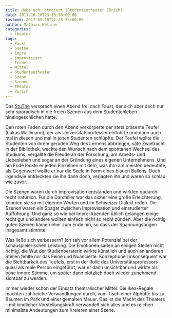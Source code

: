 ```yaml
---
title: Habe ach! studiert (Studententheater Zürich)
date: 2011-10-20T23:18:38+00:00
lastmod: 2017-09-18T22:28:53+00:00
author: Mathias Wellner
categories:
  - theater
tags:
  - Faust
  - Goethe
  - Impro
  - improvisiert
  - Irchel
  - Mittel
  - Studententheater
  - Szene
  - Szenen
  - theater
  - Zürich
---
```

Das [StuThe](http://stuthe.ch/) versprach einen Abend frei nach Faust, der sich aber doch nur sehr sporadisch in die freien Szenen aus dem Studentenleben hineingeschlichen hatte. 

Den roten Faden durch den Abend verkörperte der stets präsente Teufel (Lukas Wallimann), der als Universitätsprofesser einführte und dann auch mal in diesen und mal in jenen Studenten schlüpfte. Der Teufel wollte die Studenten von ihrem geraden Weg des Lernens abbringen, säte Zwietracht in der Bibliothek, weckte den Wunsch nach dem spontanen Wechsel des Studiums, vergällte die Freude an der Forschung, am Arbeits- und Liebesleben und sogar an der Gründung eines eigenen Unternehmens. Und am Ende lockte er jeden Einzelnen mit dem, was ihm am meisten bedeutete, als Gegenwert wollte er nur die Seele in Form eines blauen Ballons. Doch irgendwie entdeckten sie ihn dann doch, verjagten ihn und waren so schlau wie zuvor. 

Die Szenen waren durch Improvisation entstanden und wirkten dadurch recht natürlich. Für die Darsteller war das sicher eine große Erleichterung, konnten sie so mit eigenen Worten und im Schweizer Dialekt reden. Die Szenen waren ein Spagat zwischen Improvisation und einstudierter Aufführung. Und ganz so wie bei Impro-Abenden üblich gelangen einige recht gut und andere wollten einfach nicht so recht zünden. Aber die richtig guten Szenen kamen eher zum Ende hin, so dass der Spannungsbogen insgesamt stimmte. 

Was ließe sich verbessern? Ich sah vor allem Potenzial bei der schauspielerischen Leistung. Die Emotionen saßen an einigen Stellen nicht richtig, die Wut der Studienberaterin wirkte künstlich und auch an anderen Stellen fehlte mir das Feine und Nuancierte. Konzeptionell inkonsequent war die Sichtbarkeit des Teufels, erst in der Rolle des Universitätsprofessors quasi als reale Person eingeführt, war er dann unsichtbar und wirkte als böse innere Stimme, um später dann plötzlich doch wieder zunehmend sichtbar zu werden. 

Immer wieder schön der Einsatz theatralischer Mittel. Die Ikea-Regale machten zahlreiche Verwandlungen durch, vom Tisch einer Alphütte bis zu Bäumen im Park und einer gemalten Mauer. Das ist die Macht des Theaters &ndash; mit kindlicher Vorstellungskraft verwandelt sich alles und es reichen minimalste Andeutungen zum Kreieren einer Szene.